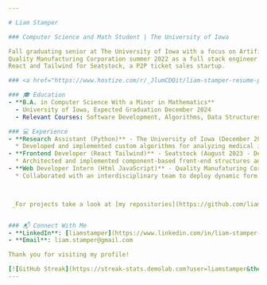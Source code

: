 ```yaml
---

# Liam Stamper

### Computer Science and Math Student | The University of Iowa

Fall graduating senior at The University of Iowa with a focus on Artificial Intelligence and Machine Learning. Previously interned at
Quality Manufacturing Corporation summer 2022 as a full stack engineer and in 2023 built and integrated frontend components in
React and Tailwind for Seatstock, a P2P ticket sales startup. 

### <a href="https://www.hostize.com/r/_JlumCDQit/liam-stamper-resume-pdf" target="_blank">Liam-Stamper-Resume</a>

### 🎓 Education
- **B.A. in Computer Science With a Minor in Mathematics**
  - University of Iowa, Expected Graduation December 2024
  - Relevant Courses: Software Development, Algorithms, Data Structures, Calculus I-III, Matrix/Linear Algebra, Mathematics of Machine Learing, Numerical Analysis 

### 💻 Experience
- **Research Assistant (Python)** - The University of Iowa (December 2024 - Present)
  * Developed and implemented custom algorithms for analyzing medical imaging, significantly enhancing data processing speed
- **Frontend Developer (React Tailwind)** - Seatstock (August 2023 - December 2023)
  * Architected and implemented component-based front-end structures and custom hooks, optimizing load times and overall performance
- **Web Developer Intern (Html JavaScript)** - Quality Manufaturing Corporation (Summer 2022)
  * Collaborated with an interdisciplinary team to deploy dynamic form applications, digitizing part requests and streamlining workflow processes



 _For projects take a look at [my repositories](https://github.com/liamstamper?tab=repositories)._


### 📬 Connect With Me
- **LinkedIn**: [liamstamper](https://www.linkedin.com/in/liam-stamper-96057829b/)
- **Email**: liam.stamper@gmail.com

Thank you for visiting my profile!

[![GitHub Streak](https://streak-stats.demolab.com?user=liamstamper&theme=soft-green)](https://git.io/streak-stats)
---
```

